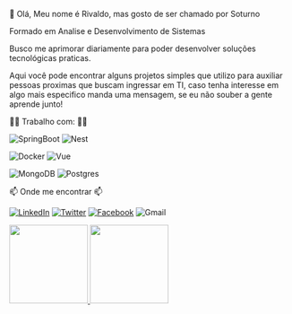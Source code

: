 👋 Olá, Meu nome é Rivaldo, mas gosto de ser chamado por Soturno                                       

Formado em Analise e Desenvolvimento de Sistemas

Busco me aprimorar diariamente para poder desenvolver soluções tecnológicas praticas.

Aqui você pode encontrar alguns projetos simples que utilizo para auxiliar pessoas proximas que buscam ingressar em TI, caso tenha interesse em algo mais especifico manda uma mensagem, se eu não souber a gente aprende junto! 

👨‍💻 Trabalho com: 👨‍💻

![SpringBoot](https://img.shields.io/badge/Spring_Boot-F2F4F9?style=for-the-badge&logo=spring-boot)
![Nest](https://camo.githubusercontent.com/ce0739e4c5938a6bcffe8ef7e0e0b84457164a2c9387ee810c48cebbbc0b2b6a/68747470733a2f2f696d672e736869656c64732e696f2f62616467652f2d4e6573744a732d6561323834353f7374796c653d666f722d7468652d6261646765266c6f676f3d6e6573746a73266c6f676f436f6c6f723d7768697465)

![Docker](https://camo.githubusercontent.com/3a9be0c7a3950252c1e78d231731593c445e597c037e57344ed662bbf9c4b923/68747470733a2f2f696d672e736869656c64732e696f2f62616467652f2d646f636b65722d626c75653f6c6f676f3d646f636b6572267374796c653d666f722d7468652d626164676526636f6c6f723d323439364544266c6f676f436f6c6f723d7768697465)
![Vue](https://img.shields.io/badge/Vue.js-35495E?style=for-the-badge&logo=vuedotjs&logoColor=4FC08D)

![MongoDB](https://img.shields.io/badge/MongoDB-4EA94B?style=for-the-badge&logo=mongodb&logoColor=white)
![Postgres](https://img.shields.io/badge/postgres-%23316192.svg?style=for-the-badge&logo=postgresql&logoColor=white)

📫 Onde me encontrar 📫 

[![LinkedIn](https://img.shields.io/badge/Rivaldo-Olivera-%230077B5.svg?style=for-the-badge&logo=linkedin&logoColor=white&link=https://www.linkedin.com/in/rivaldo-oliveira)](https://www.linkedin.com/in/rivaldo-oliveira)
[![Twitter](https://img.shields.io/badge/RiivaldoJR-%231DA1F2.svg?style=for-the-badge&logo=Twitter&logoColor=white&link=https://twitter.com/RiivaldoJR)](https://twitter.com/RiivaldoJR)
[![Facebook](https://img.shields.io/badge/Rivas.Jr1-%231877F2.svg?style=for-the-badge&logo=Facebook&logoColor=white&link=https://facebook.com/Rivas.Jr1/)](https://facebook.com/Rivas.Jr1/)
![Gmail](https://img.shields.io/badge/rivaldo.valhalla@gmail.com-D14836?style=for-the-badge&logo=gmail&logoColor=white)


<div>
 <a href="https://github.com/Soturnus">
<img height="140em" src="https://github-readme-stats.vercel.app/api?username=Soturnus&show_icons=true&theme=merko">
<img height="140em" src="https://github-readme-stats.vercel.app/api/top-langs/?username=Soturnus&layout=compact">
</div> 

